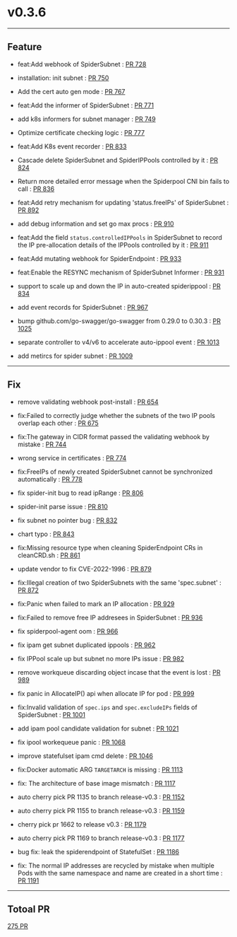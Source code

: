 
# v0.3.6

***

## Feature

* feat:Add webhook of SpiderSubnet : [PR 728](https://github.com/spidernet-io/spiderpool/pull/728)

* installation: init subnet : [PR 750](https://github.com/spidernet-io/spiderpool/pull/750)

* Add the cert auto gen mode : [PR 767](https://github.com/spidernet-io/spiderpool/pull/767)

* feat:Add the informer of SpiderSubnet : [PR 771](https://github.com/spidernet-io/spiderpool/pull/771)

* add k8s informers for subnet manager : [PR 749](https://github.com/spidernet-io/spiderpool/pull/749)

* Optimize certificate checking logic : [PR 777](https://github.com/spidernet-io/spiderpool/pull/777)

* feat:Add K8s event recorder : [PR 833](https://github.com/spidernet-io/spiderpool/pull/833)

* Cascade delete SpiderSubnet and SpiderIPPools controlled by it : [PR 824](https://github.com/spidernet-io/spiderpool/pull/824)

* Return more detailed error message when the Spiderpool CNI bin fails to call : [PR 836](https://github.com/spidernet-io/spiderpool/pull/836)

* feat:Add retry mechanism for updating 'status.freeIPs' of SpiderSubnet : [PR 892](https://github.com/spidernet-io/spiderpool/pull/892)

* add debug information and set go max procs : [PR 910](https://github.com/spidernet-io/spiderpool/pull/910)

* feat:Add the field `status.controlledIPPools` in SpiderSubnet to record the IP pre-allocation details of the IPPools controlled by it : [PR 911](https://github.com/spidernet-io/spiderpool/pull/911)

* feat:Add mutating webhook for SpiderEndpoint : [PR 933](https://github.com/spidernet-io/spiderpool/pull/933)

* feat:Enable the RESYNC mechanism of SpiderSubnet Informer : [PR 931](https://github.com/spidernet-io/spiderpool/pull/931)

* support to scale up and down the IP in auto-created spiderippool  : [PR 834](https://github.com/spidernet-io/spiderpool/pull/834)

* add event records for SpiderSubnet  : [PR 967](https://github.com/spidernet-io/spiderpool/pull/967)

* bump github.com/go-swagger/go-swagger from 0.29.0 to 0.30.3 : [PR 1025](https://github.com/spidernet-io/spiderpool/pull/1025)

* separate controller to v4/v6 to accelerate auto-ippool event : [PR 1013](https://github.com/spidernet-io/spiderpool/pull/1013)

* add metircs for spider subnet : [PR 1009](https://github.com/spidernet-io/spiderpool/pull/1009)



***

## Fix

* remove validating webhook post-install : [PR 654](https://github.com/spidernet-io/spiderpool/pull/654)

* fix:Failed to correctly judge whether the subnets of the two IP pools overlap each other : [PR 675](https://github.com/spidernet-io/spiderpool/pull/675)

* fix:The gateway in CIDR format passed the validating webhook by mistake : [PR 744](https://github.com/spidernet-io/spiderpool/pull/744)

* wrong service in certificates : [PR 774](https://github.com/spidernet-io/spiderpool/pull/774)

* fix:FreeIPs of newly created SpiderSubnet cannot be synchronized automatically : [PR 778](https://github.com/spidernet-io/spiderpool/pull/778)

* fix spider-init bug to read ipRange : [PR 806](https://github.com/spidernet-io/spiderpool/pull/806)

* spider-init parse issue : [PR 810](https://github.com/spidernet-io/spiderpool/pull/810)

* fix subnet no pointer bug : [PR 832](https://github.com/spidernet-io/spiderpool/pull/832)

* chart typo : [PR 843](https://github.com/spidernet-io/spiderpool/pull/843)

* fix:Missing resource type when cleaning SpiderEndpoint CRs in cleanCRD.sh : [PR 861](https://github.com/spidernet-io/spiderpool/pull/861)

* update vendor to fix CVE-2022-1996 : [PR 879](https://github.com/spidernet-io/spiderpool/pull/879)

* fix:Illegal creation of two SpiderSubnets with the same 'spec.subnet' : [PR 872](https://github.com/spidernet-io/spiderpool/pull/872)

* fix:Panic when failed to mark an IP allocation : [PR 929](https://github.com/spidernet-io/spiderpool/pull/929)

* fix:Failed to remove free IP addresees in SpiderSubnet : [PR 936](https://github.com/spidernet-io/spiderpool/pull/936)

* fix spiderpool-agent oom : [PR 966](https://github.com/spidernet-io/spiderpool/pull/966)

* fix ipam get subnet duplicated ippools : [PR 962](https://github.com/spidernet-io/spiderpool/pull/962)

* fix IPPool scale up but subnet no more IPs issue : [PR 982](https://github.com/spidernet-io/spiderpool/pull/982)

* remove workqueue discarding object incase that the event is lost : [PR 989](https://github.com/spidernet-io/spiderpool/pull/989)

* fix panic in AllocateIP() api when allocate IP for pod : [PR 999](https://github.com/spidernet-io/spiderpool/pull/999)

* fix:Invalid validation of `spec.ips` and `spec.excludeIPs` fields of SpiderSubnet : [PR 1001](https://github.com/spidernet-io/spiderpool/pull/1001)

* add ipam pool candidate validation for subnet : [PR 1021](https://github.com/spidernet-io/spiderpool/pull/1021)

* fix ipool workequeue panic : [PR 1068](https://github.com/spidernet-io/spiderpool/pull/1068)

* improve statefulset ipam cmd delete : [PR 1046](https://github.com/spidernet-io/spiderpool/pull/1046)

* fix:Docker automatic ARG `TARGETARCH` is missing : [PR 1113](https://github.com/spidernet-io/spiderpool/pull/1113)

* fix: The architecture of base image mismatch : [PR 1117](https://github.com/spidernet-io/spiderpool/pull/1117)

* auto cherry pick PR 1135 to branch release-v0.3 : [PR 1152](https://github.com/spidernet-io/spiderpool/pull/1152)

* auto cherry pick PR 1155 to branch release-v0.3 : [PR 1159](https://github.com/spidernet-io/spiderpool/pull/1159)

* cherry pick pr 1662 to release v0.3 : [PR 1179](https://github.com/spidernet-io/spiderpool/pull/1179)

* auto cherry pick PR 1169 to branch release-v0.3 : [PR 1177](https://github.com/spidernet-io/spiderpool/pull/1177)

* bug fix: leak the spiderendpoint of StatefulSet : [PR 1186](https://github.com/spidernet-io/spiderpool/pull/1186)

* fix: The normal IP addresses are recycled by mistake when multiple Pods with the same namespace and name are created in a short time : [PR 1191](https://github.com/spidernet-io/spiderpool/pull/1191)



***

## Totoal PR

[ 275 PR](https://github.com/spidernet-io/spiderpool/compare/v0.1.0...v0.3.6)
